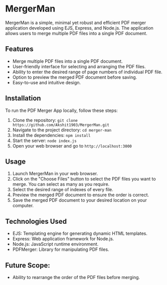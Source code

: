 # MergerMan

MergerMan is a simple, minimal yet robust and efficient PDF merger application developed using EJS, Express, and Node.js. The application allows users to merge multiple PDF files into a single PDF document.

## Features

- Merge multiple PDF files into a single PDF document.
- User-friendly interface for selecting and arranging the PDF files.
- Ability to enter the desired range of page numbers of individual PDF file.
- Option to preview the merged PDF document before saving.
- Easy-to-use and intuitive design.

## Installation

To run the PDF Merger App locally, follow these steps:

1. Clone the repository: `git clone https://github.com/Akshit1903/MergerMan.git`
2. Navigate to the project directory: `cd merger-man`
3. Install the dependencies: `npm install`
4. Start the server: `node index.js`
5. Open your web browser and go to `http://localhost:3000`

## Usage

1. Launch MergerMan in your web browser.
2. Click on the "Choose Files" button to select the PDF files you want to merge. You can select as many as you require.
3. Select the desired range of indexes of every file.
4. Preview the merged PDF document to ensure the order is correct.
5. Save the merged PDF document to your desired location on your computer.

## Technologies Used

- EJS: Templating engine for generating dynamic HTML templates.
- Express: Web application framework for Node.js.
- Node.js: JavaScript runtime environment.
- PDFMerger: Library for manipulating PDF files.

## Future Scope:

- Ability to rearrange the order of the PDF files before merging.
